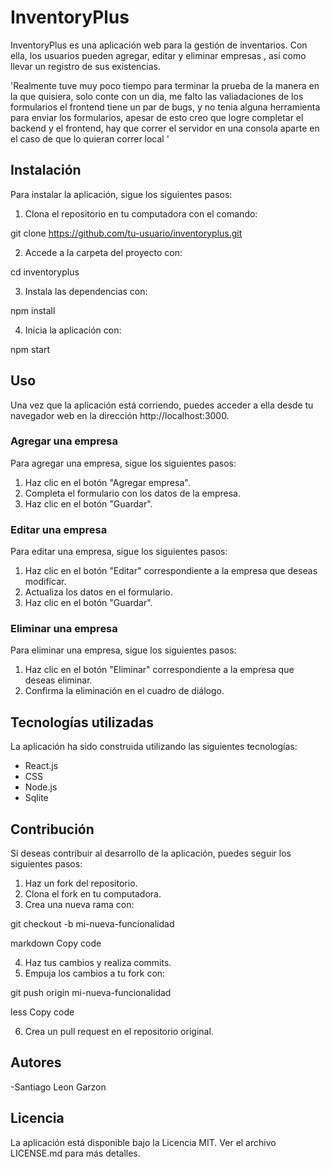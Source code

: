 # InventoryPlus

InventoryPlus es una aplicación web para la gestión de inventarios. Con ella, los usuarios pueden agregar, editar y eliminar empresas , así como llevar un registro de sus existencias.

'Realmente tuve muy poco tiempo para terminar la prueba de la manera en la que quisiera, solo conte con un dia, me falto las valiadaciones de los formularios el frontend tiene un par de bugs, y no tenia alguna herramienta para enviar los formularios, apesar de esto creo que logre completar el backend y el frontend, hay que correr el servidor en una consola aparte en el caso de que lo quieran correr local
'

## Instalación

Para instalar la aplicación, sigue los siguientes pasos:

1. Clona el repositorio en tu computadora con el comando:

git clone https://github.com/tu-usuario/inventoryplus.git



2. Accede a la carpeta del proyecto con:

cd inventoryplus



3. Instala las dependencias con:

npm install



4. Inicia la aplicación con:

npm start



## Uso

Una vez que la aplicación está corriendo, puedes acceder a ella desde tu navegador web en la dirección http://localhost:3000.

### Agregar una empresa

Para agregar una empresa, sigue los siguientes pasos:

1. Haz clic en el botón "Agregar empresa".
2. Completa el formulario con los datos de la empresa.
3. Haz clic en el botón "Guardar".

### Editar una empresa

Para editar una empresa, sigue los siguientes pasos:

1. Haz clic en el botón "Editar" correspondiente a la empresa que deseas modificar.
2. Actualiza los datos en el formulario.
3. Haz clic en el botón "Guardar".

### Eliminar una empresa

Para eliminar una empresa, sigue los siguientes pasos:

1. Haz clic en el botón "Eliminar" correspondiente a la empresa que deseas eliminar.
2. Confirma la eliminación en el cuadro de diálogo.

## Tecnologías utilizadas

La aplicación ha sido construida utilizando las siguientes tecnologías:

- React.js
- CSS
- Node.js
- Sqlite

## Contribución

Si deseas contribuir al desarrollo de la aplicación, puedes seguir los siguientes pasos:

1. Haz un fork del repositorio.
2. Clona el fork en tu computadora.
3. Crea una nueva rama con:

git checkout -b mi-nueva-funcionalidad

markdown
Copy code

4. Haz tus cambios y realiza commits.
5. Empuja los cambios a tu fork con:

git push origin mi-nueva-funcionalidad

less
Copy code

6. Crea un pull request en el repositorio original.

## Autores

-Santiago Leon Garzon 


## Licencia

La aplicación está disponible bajo la Licencia MIT. Ver el archivo LICENSE.md para más detalles.
